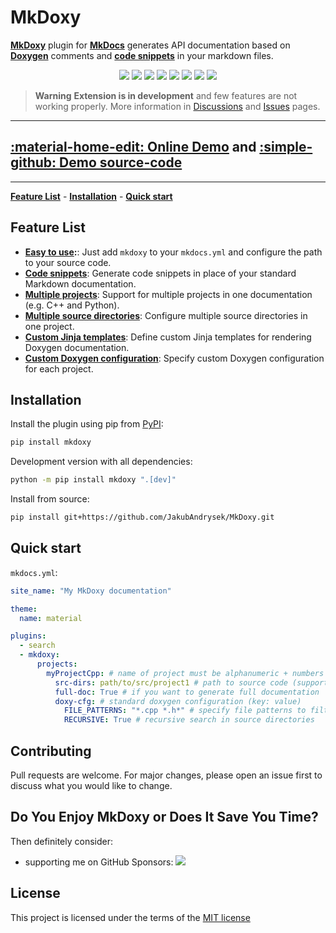 # MkDoxy

**[MkDoxy](https://mkdoxy.kubaandrysek.cz/)** plugin for **[MkDocs](https://www.mkdocs.org/)** generates API documentation based on **[Doxygen](https://www.doxygen.nl)** comments and **[code snippets](/intro)** in your markdown files.

<p align="center">
<a href="https://hits.seeyoufarm.com"><img src="https://hits.seeyoufarm.com/api/count/incr/badge.svg?url=https%3A%2F%2Fgithub.com%2FJakubAndrysek%2FMkDoxy&count_bg=%2379C83D&title_bg=%23555555&icon=&icon_color=%23E7E7E7&title=hits&edge_flat=true"/></a>
<a href="https://github.com/JakubAndrysek/MkDoxy/blob/main/LICENSE" target="_blank"><img src="https://img.shields.io/github/license/JakubAndrysek/MkDoxy?style=flat-square"></a>
<a href="https://github.com/JakubAndrysek/MkDoxy/releases" target="_blank"><img src="https://img.shields.io/github/v/release/JakubAndrysek/MkDoxy?style=flat-square"></a>
<a href="https://github.com/JakubAndrysek/MkDoxy/stargazers" target="_blank"><img src="https://img.shields.io/github/stars/JakubAndrysek/MkDoxy?style=flat-square"></a>
<a href="https://github.com/JakubAndrysek/MkDoxy/forks" target="_blank"><img src="https://img.shields.io/github/forks/JakubAndrysek/MkDoxy?style=flat-square"></a>
<a href="https://github.com/JakubAndrysek/MkDoxy/issues" target="_blank"><img src="https://img.shields.io/github/issues/JakubAndrysek/MkDoxy?style=flat-square"></a>
<a href="https://github.com/JakubAndrysek/MkDoxy/discussions" target="_blank"><img src="https://img.shields.io/github/discussions/JakubAndrysek/MkDoxy?style=flat-square"></a>
<a href="https://pypistats.org/packages/mkdoxy" target="_blank"><img src="https://static.pepy.tech/personalized-badge/mkdoxy?period=month&units=international_system&left_color=black&right_color=orange&left_text=Downloads"></a>
</p>

> **Warning**
> **Extension is in development** and few features are not working properly.
> More information in [Discussions](https://github.com/JakubAndrysek/MkDoxy/discussions) and [Issues](https://github.com/JakubAndrysek/MkDoxy/issues) pages.

---

## [:material-home-edit: Online Demo](https://jakubandrysek.github.io/MkDoxy-demo/) and [:simple-github: Demo source-code ](https://github.com/JakubAndrysek/MkDoxy-demo)

---

**[Feature List](#feature-list)** - **[Installation](#installation)** - **[Quick start](#quick-start)**

## Feature List
- **[Easy to use](#quick-start):**: Just add `mkdoxy` to your `mkdocs.yml` and configure the path to your source code.
- **[Code snippets](./snippets/index.md)**: Generate code snippets in place of your standard Markdown documentation.
- **[Multiple projects](./usage/index.md#multiple-projects)**: Support for multiple projects in one documentation (e.g. C++ and Python).
- **[Multiple source directories](./usage/index.md#multiple-source-directories)**: Configure multiple source directories in one project.
- **[Custom Jinja templates](./usage/index.md#custom-jinja-templates)**: Define custom Jinja templates for rendering Doxygen documentation.
- **[Custom Doxygen configuration](./usage/index.md#custom-doxygen-configuration)**: Specify custom Doxygen configuration for each project.

## Installation
Install the plugin using pip from [PyPI](https://pypi.org/project/mkdoxy/):

```bash
pip install mkdoxy
```
Development version with all dependencies:
```bash
python -m pip install mkdoxy ".[dev]"
```

Install from source:
```bash
pip install git+https://github.com/JakubAndrysek/MkDoxy.git
```

## Quick start

`mkdocs.yml`:
```yaml
site_name: "My MkDoxy documentation"

theme:
  name: material

plugins:
  - search
  - mkdoxy:
      projects:
        myProjectCpp: # name of project must be alphanumeric + numbers (without spaces)
          src-dirs: path/to/src/project1 # path to source code (support multiple paths separated by space) => INPUT
          full-doc: True # if you want to generate full documentation
          doxy-cfg: # standard doxygen configuration (key: value)
            FILE_PATTERNS: "*.cpp *.h*" # specify file patterns to filter out
            RECURSIVE: True # recursive search in source directories
```

## Contributing
Pull requests are welcome. For major changes, please open an issue first to discuss what you would like to change.

## Do You Enjoy MkDoxy or Does It Save You Time?
Then definitely consider:

- supporting me on GitHub Sponsors: [![](https://img.shields.io/static/v1?label=Sponsor&message=%E2%9D%A4&logo=GitHub&color=%23fe8e86)](https://github.com/sponsors/jakubandrysek)

## License

This project is licensed under the terms of the [MIT license](https://github.com/JakubAndrysek/MkDoxy/blob/main/LICENSE)
